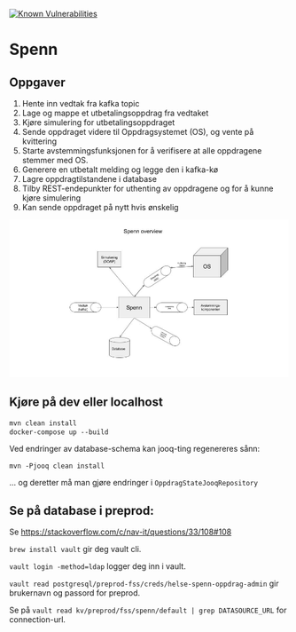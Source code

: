 [![Known Vulnerabilities](https://snyk.io/test/github/navikt/helse-spenn/badge.svg)](https://snyk.io/test/github/navikt/helse-spenn)

Spenn 
=====

## Oppgaver
1. Hente inn vedtak fra kafka topic
2. Lage og mappe et utbetalingsoppdrag fra vedtaket
3. Kjøre simulering for utbetalingsoppdraget
4. Sende oppdraget videre til Oppdragsystemet (OS), og vente på kvittering
5. Starte avstemmingsfunksjonen for å verifisere at alle oppdragene stemmer med OS.
6. Generere en utbetalt melding og legge den i kafka-kø
7. Lagre oppdragtilstandene i database
8. Tilby REST-endepunkter for uthenting av oppdragene og for å kunne kjøre simulering 
9. Kan sende oppdraget på nytt hvis ønskelig

![Spenn overview](docs/spenn-overview.jpg "Overview")

## Kjøre på dev eller localhost

```
mvn clean install
docker-compose up --build 
```

Ved endringer av database-schema kan jooq-ting regenereres sånn:

```
mvn -Pjooq clean install
```

... og deretter må man gjøre endringer i `OppdragStateJooqRepository`

## Se på database i preprod:

Se https://stackoverflow.com/c/nav-it/questions/33/108#108

```brew install vault``` gir deg vault cli.

```vault login -method=ldap``` logger deg inn i vault.

```vault read postgresql/preprod-fss/creds/helse-spenn-oppdrag-admin``` gir brukernavn og passord for preprod.

Se på 
```vault read kv/preprod/fss/spenn/default | grep DATASOURCE_URL```
for connection-url.
